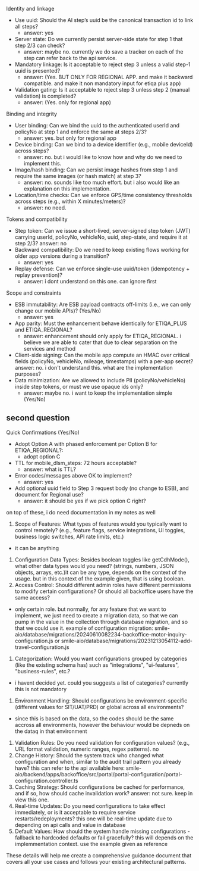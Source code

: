 Identity and linkage

- Use uuid: Should the AI step’s uuid be the canonical transaction id to link all steps? 
	- answer: yes
- Server state: Do we currently persist server-side state for step 1 that step 2/3 can check? 
	- answer: maybe no. currently we do save a tracker on each of the step can refer back to the api service.
- Mandatory linkage: Is it acceptable to reject step 3 unless a valid step-1 uuid is presented? 
	- answer: (Yes. BUT ONLY FOR REGIONAL APP. and make it backward compatible. and make it non mandatory input for etiqa plus app)
- Validation gating: Is it acceptable to reject step 3 unless step 2 (manual validation) is completed? 
	- answer: (Yes. only for regional app)

Binding and integrity

- User binding: Can we bind the uuid to the authenticated userId and policyNo at step 1 and enforce the same at steps 2/3?
	- answer: yes. but only for regional app
- Device binding: Can we bind to a device identifier (e.g., mobile deviceId) across steps? 
	- answer: no. but i would like to know how and why do we need to implement this.
- Image/hash binding: Can we persist image hashes from step 1 and require the same images (or hash match) at step 3? 
	- answer: no. sounds like too much effort. but i also would like an explanation on this implementation.
- Location/time checks: Can we enforce GPS/time consistency thresholds across steps (e.g., within X minutes/meters)? 
	- answer: no need.

Tokens and compatibility

- Step token: Can we issue a short-lived, server-signed step token (JWT) carrying userId, policyNo, vehicleNo, uuid,
step-state, and require it at step 2/3? 
	answer: no
- Backward compatibility: Do we need to keep existing flows working for older app versions during a transition? 
	- answer: yes
- Replay defense: Can we enforce single-use uuid/token (idempotency + replay prevention)? 
	- answer: i dont understand on this one. can ignore first

Scope and constraints

- ESB immutability: Are ESB payload contracts off-limits (i.e., we can only change our mobile APIs)? (Yes/No)
	- answer: yes
- App parity: Must the enhancement behave identically for ETIQA_PLUS and ETIQA_REGIONAL? 
	- answer: enhancement should only apply for ETIQA_REGIONAL. i believe we are able to cater that due to clear separation on the services and method
- Client-side signing: Can the mobile app compute an HMAC over critical fields (policyNo, vehicleNo, mileage, timestamps) with
a per-app secret?
	answer: no. i don't understand this. what are the implementation purposes?
- Data minimization: Are we allowed to include PII (policyNo/vehicleNo) inside step tokens, or must we use opaque ids only?
	- answer: maybe no. i want to keep the implementation simple
(Yes/No)

## second question

Quick Confirmations (Yes/No)

- Adopt Option A with phased enforcement per Option B for ETIQA_REGIONAL?:
	- adopt option C
- TTL for mobile_dlsm_steps: 72 hours acceptable?
	- answer: what is TTL? 
- Error codes/messages above OK to implement?
	- answer: yes
- Add optional uuid field to Step 3 request body (no change to ESB), and document for Regional use?
	- answer: it should be yes if we pick option C right?
	  
	  
on top of these, i do need documentation in my notes as well


  1. Scope of Features: What types of features would you typically want to
  control remotely? (e.g., feature flags, service integrations, UI toggles,
  business logic switches, API rate limits, etc.)
  - it can be anything
  1. Configuration Data Types: Besides boolean toggles like getCdhMode(),
  what other data types would you need? (strings, numbers, JSON objects,
  arrays, etc.)it can be any type, depends on the context of the usage. but in this context of the example given, that is using boolean.
  2. Access Control: Should different admin roles have different permissions
   to modify certain configurations? Or should all backoffice users have the
   same access?
   - only certain role. but normally, for any feature that we want to implement, we just need to create a migration data, so that we can pump in the value in the collection through database migration, and so that we could use it. example of configuration migration: smile-aio/database/migrations/20240610082234-backoffice-motor-inquiry-configuration.js
     or smile-aio/database/migrations/20231213054112-add-travel-configuration.js
  1. Categorization: Would you want configurations grouped by categories
  (like the existing schema has) such as "integrations", "ui-features",
  "business-rules", etc.?
  - i havent decided yet. could you suggests a list of categories? currently this is not mandatory
  1. Environment Handling: Should configurations be environment-specific
  (different values for SIT/UAT/PRD) or global across all environments?
  - since this is based on the data, so the codes should be the same accross all environments, however the behaviour would be depneds on the dataq in that environment
  1. Validation Rules: Do you need validation for configuration values?
  (e.g., URL format validation, numeric ranges, regex patterns). no
  2. Change History: Should the system track who changed what configuration
  and when, similar to the audit trail pattern you already have? this can refer to the api available here: smile-aio/backend/apps/backoffice/src/portal/portal-configuration/portal-configuration.controller.ts
  3. Caching Strategy: Should configurations be cached for performance, and
  if so, how should cache invalidation work? answer: not sure. keep in view this one. 
  4. Real-time Updates: Do you need configurations to take effect
  immediately, or is it acceptable to require service
  restarts/redeployments? this one will be real-time update due to depending on api calls and value in database
  5. Default Values: How should the system handle missing configurations -
  fallback to hardcoded defaults or fail gracefully? this will depends on the implemmentation context. use the example given as reference

  These details will help me create a comprehensive guidance document that
  covers all your use cases and follows your existing architectural
  patterns.